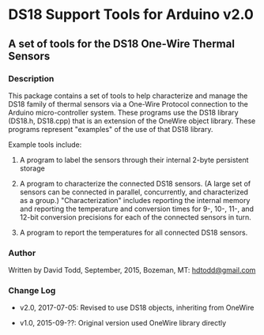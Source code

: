 # DS18 Support Tools for Arduino v2.0
## A set of tools for the DS18 One-Wire Thermal Sensors

### Description

This package contains a set of tools to help characterize and manage the DS18 family of
thermal sensors via a One-Wire Protocol connection to the Arduino micro-controller system.
These programs use the DS18 library (DS18.h, DS18.cpp) that is an extension of the OneWire
object library.  These programs represent "examples" of the use of that DS18 library.

Example tools include:

1.  A program to label the sensors through their internal 2-byte persistent storage

2.  A program to characterize the connected DS18 sensors.  (A large set of sensors can be
connected in parallel, concurrently, and characterized as a group.)  "Characterization" 
includes reporting the internal memory and reporting the temperature and conversion times 
for 9-, 10-, 11-, and 12-bit conversion precisions for each of the connected sensors in turn.

3.  A program to report the temperatures for all connected DS18 sensors.

### Author
Written by David Todd, September, 2015, Bozeman, MT: <hdtodd@gmail.com>

### Change Log

*  v2.0, 2017-07-05: Revised to use DS18 objects, inheriting from OneWire

*  v1.0, 2015-09-??: Original version used OneWire library directly

